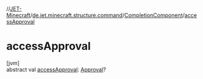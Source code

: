 //[JET-Minecraft](../../../index.md)/[de.jet.minecraft.structure.command](../index.md)/[CompletionComponent](index.md)/[accessApproval](access-approval.md)

# accessApproval

[jvm]\
abstract val [accessApproval](access-approval.md): [Approval](../../de.jet.minecraft.tool.permission/-approval/index.md)?
